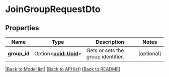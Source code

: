 # JoinGroupRequestDto

## Properties

Name | Type | Description | Notes
------------ | ------------- | ------------- | -------------
**group_id** | Option<[**uuid::Uuid**](uuid::Uuid.md)> | Gets or sets the group identifier. | [optional]

[[Back to Model list]](../README.md#documentation-for-models) [[Back to API list]](../README.md#documentation-for-api-endpoints) [[Back to README]](../README.md)


